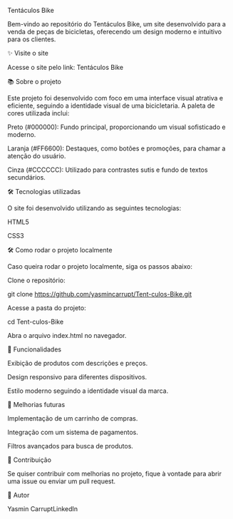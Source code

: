 Tentáculos Bike

Bem-vindo ao repositório do Tentáculos Bike, um site desenvolvido para a venda de peças de bicicletas, oferecendo um design moderno e intuitivo para os clientes.

✨ Visite o site

Acesse o site pelo link: Tentáculos Bike

📚 Sobre o projeto

Este projeto foi desenvolvido com foco em uma interface visual atrativa e eficiente, seguindo a identidade visual de uma bicicletaria. A paleta de cores utilizada inclui:

Preto (#000000): Fundo principal, proporcionando um visual sofisticado e moderno.

Laranja (#FF6600): Destaques, como botões e promoções, para chamar a atenção do usuário.

Cinza (#CCCCCC): Utilizado para contrastes sutis e fundo de textos secundários.

🛠 Tecnologias utilizadas

O site foi desenvolvido utilizando as seguintes tecnologias:

HTML5

CSS3

🛠️ Como rodar o projeto localmente

Caso queira rodar o projeto localmente, siga os passos abaixo:

Clone o repositório:

git clone https://github.com/yasmincarrupt/Tent-culos-Bike.git

Acesse a pasta do projeto:

cd Tent-culos-Bike

Abra o arquivo index.html no navegador.

🌟 Funcionalidades

Exibição de produtos com descrições e preços.

Design responsivo para diferentes dispositivos.

Estilo moderno seguindo a identidade visual da marca.

🚀 Melhorias futuras

Implementação de um carrinho de compras.

Integração com um sistema de pagamentos.

Filtros avançados para busca de produtos.

👥 Contribuição

Se quiser contribuir com melhorias no projeto, fique à vontade para abrir uma issue ou enviar um pull request.

👥 Autor

Yasmin CarruptLinkedIn
